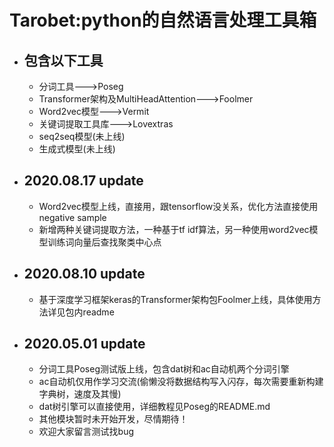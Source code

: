 # Tarobet:python的自然语言处理工具箱
  - ## 包含以下工具
       - 分词工具--->Poseg
       - Transformer架构及MultiHeadAttention--->Foolmer
       - Word2vec模型--->Vermit
       - 关键词提取工具库--->Lovextras
       - seq2seq模型(未上线)
       - 生成式模型(未上线)
  - ## 2020.08.17 update
       - Word2vec模型上线，直接用，跟tensorflow没关系，优化方法直接使用negative sample
       - 新增两种关键词提取方法，一种基于tf idf算法，另一种使用word2vec模型训练词向量后查找聚类中心点
  - ## 2020.08.10 update
       - 基于深度学习框架keras的Transformer架构包Foolmer上线，具体使用方法详见包内readme
  - ## 2020.05.01 update
       - 分词工具Poseg测试版上线，包含dat树和ac自动机两个分词引擎
       - ac自动机仅用作学习交流(偷懒没将数据结构写入闪存，每次需要重新构建字典树，速度及其慢)
       - dat树引擎可以直接使用，详细教程见Poseg的README.md
       - 其他模块暂时未开始开发，尽情期待！
       - 欢迎大家留言测试找bug
